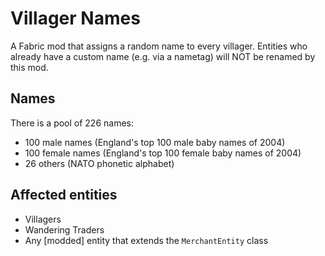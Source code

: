 # Villager Names
A Fabric mod that assigns a random name to every villager. Entities who already have a custom name (e.g. via a nametag) will NOT be renamed by this mod.
## Names
There is a pool of 226 names:
- 100 male names (England's top 100 male baby names of 2004)
- 100 female names (England's top 100 female baby names of 2004)
- 26 others (NATO phonetic alphabet)
## Affected entities
- Villagers
- Wandering Traders
- Any [modded] entity that extends the `MerchantEntity` class
